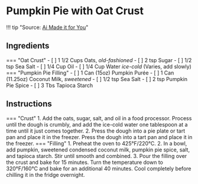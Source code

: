 # Pumpkin Pie with Oat Crust

!!! tip "Source: [Ai Made it for You](https://www.aimadeitforyou.com/vegan-pumpkin-pie/)"

## Ingredients

=== "Oat Crust"
    - [ ] 1 1/2 Cups Oats, *old-fashioned*
    - [ ] 2 tsp Sugar
    - [ ] 1/2 tsp Sea Salt
    - [ ] 1/4 Cup Oil
    - [ ] 1/4 Cup Water *ice-cold* (Varies, add slowly)  
=== "Pumpkin Pie Filling"
    - [ ] 1 Can (15oz) Pumpkin Purée
    - [ ] 1 Can (11.25oz) Coconut Milk, *sweetened*
    - [ ] 1/2 tsp Sea Salt
    - [ ] 2 tsp Pumpkin Pie Spice
    - [ ] 3 Tbs Tapioca Starch

## Instructions

=== "Crust"
    1. Add the oats, sugar, salt, and oil in a food processor. Process until the dough is crumbly, and add the ice-cold water one tablespoon at a time until it just comes together.
    2. Press the dough into a pie plate or tart pan and place it in the freezer. Press the dough into a tart pan and place it in the freezer.
=== "Filling"
    1. Preheat the oven to 425°F/220°C.
    2. In a bowl, add pumpkin, sweetened condensed coconut milk, pumpkin pie spice, salt, and tapioca starch. Stir until smooth and combined.
    3. Pour the filling over the crust and bake for 15 minutes. Turn the temperature down to 320°F/160°C and bake for an additional 40 minutes. Cool completely before chilling it in the fridge overnight.

